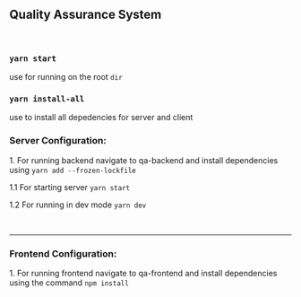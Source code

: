 <h2> Quality Assurance System </h2>
<br />

### `yarn start`

use for running on the root `dir`

### `yarn install-all`

use to install all depedencies for server and client

<h3>Server Configuration:</h3>
<p>1. For running backend navigate to qa-backend and install dependencies using <code>yarn add --frozen-lockfile</code></p>
<p style="margin-top : 4px;">1.1 For starting server <code>yarn start</code></p>

<p style="margin-top : 4px;">1.2 For running in dev mode <code>yarn dev</code></p>
<br />
<hr />
<h3>Frontend Configuration:</h3>
<p style="margin-top : 4px;">1. For running frontend navigate to qa-frontend and install dependencies using the command <code>npm install</code></p>
